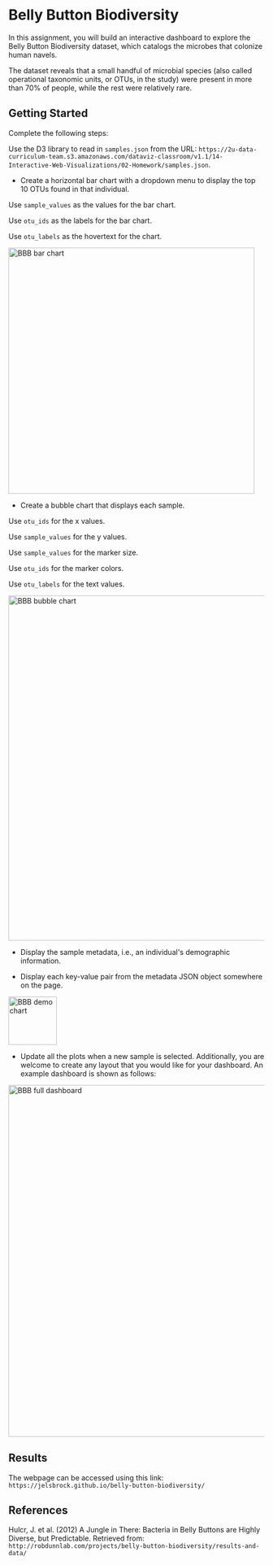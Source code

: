 # Belly Button Biodiversity
In this assignment, you will build an interactive dashboard to explore the Belly Button Biodiversity dataset, which catalogs the microbes that colonize human navels.

The dataset reveals that a small handful of microbial species (also called operational taxonomic units, or OTUs, in the study) were present in more than 70% of people, while the rest were relatively rare.

## Getting Started
Complete the following steps:

Use the D3 library to read in ```samples.json``` from the URL: ```https://2u-data-curriculum-team.s3.amazonaws.com/dataviz-classroom/v1.1/14-Interactive-Web-Visualizations/02-Homework/samples.json```.

- Create a horizontal bar chart with a dropdown menu to display the top 10 OTUs found in that individual.

Use ```sample_values``` as the values for the bar chart.

Use ```otu_ids``` as the labels for the bar chart.

Use ```otu_labels``` as the hovertext for the chart.

<img width="484" alt="BBB bar chart" src="https://user-images.githubusercontent.com/111451303/231040394-69647f50-335c-431e-994a-c2ce1b3831a3.png">


- Create a bubble chart that displays each sample.

Use ```otu_ids``` for the x values.

Use ```sample_values``` for the y values.

Use ```sample_values``` for the marker size.

Use ```otu_ids``` for the marker colors.

Use ```otu_labels``` for the text values.

<img width="679" alt="BBB bubble chart" src="https://user-images.githubusercontent.com/111451303/231040449-90991668-3a10-4c12-be39-ef6e06c42567.png">


- Display the sample metadata, i.e., an individual's demographic information.

- Display each key-value pair from the metadata JSON object somewhere on the page.

<img width="95" alt="BBB demo chart" src="https://user-images.githubusercontent.com/111451303/231040510-8d9a87ab-19bb-4f91-9535-1ff954f897aa.png">


- Update all the plots when a new sample is selected. Additionally, you are welcome to create any layout that you would like for your dashboard. An example dashboard is shown as follows:

<img width="692" alt="BBB full dashboard" src="https://user-images.githubusercontent.com/111451303/231040579-6b357b3c-5d89-48f1-b9f7-1c3507ad54e2.png">

## Results
The webpage can be accessed using this link: ```https://jelsbrock.github.io/belly-button-biodiversity/```

## References
Hulcr, J. et al. (2012) A Jungle in There: Bacteria in Belly Buttons are Highly Diverse, but Predictable. Retrieved from: ```http://robdunnlab.com/projects/belly-button-biodiversity/results-and-data/```
